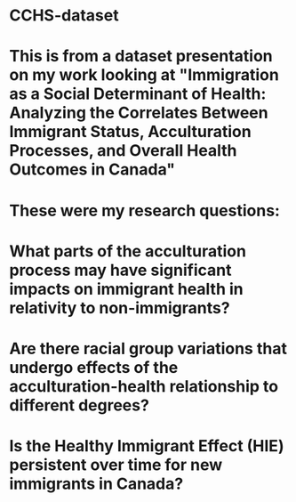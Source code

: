 # CCHS-dataset
# This is from a dataset presentation on my work looking at "Immigration as a Social Determinant of Health: Analyzing the Correlates Between Immigrant Status, Acculturation Processes, and Overall Health Outcomes in Canada"
# These were my research questions:
# What parts of the acculturation process may have significant impacts on immigrant health in relativity to non-immigrants? 
# Are there racial group variations that undergo effects of the acculturation-health relationship to different degrees? 
# Is the Healthy Immigrant Effect (HIE) persistent over time for new immigrants in Canada?
